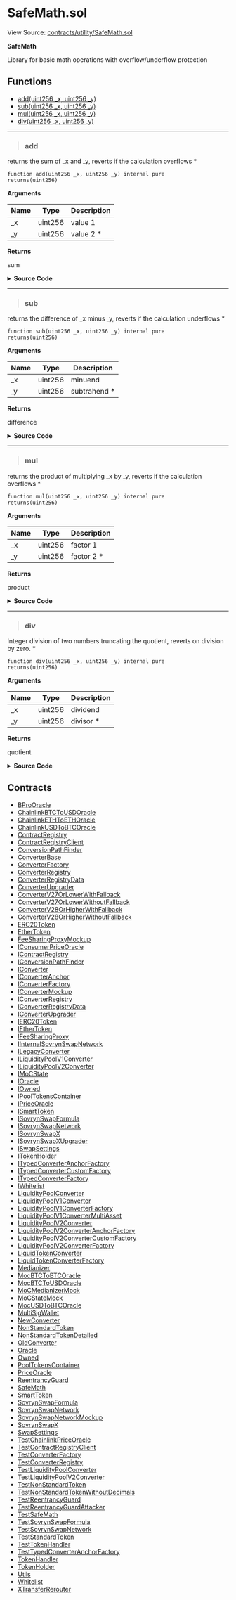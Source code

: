 # SafeMath.sol

View Source: [contracts/utility/SafeMath.sol](../solidity/contracts/utility/SafeMath.sol)

**SafeMath**

Library for basic math operations with overflow/underflow protection

## Functions

- [add(uint256 _x, uint256 _y)](#add)
- [sub(uint256 _x, uint256 _y)](#sub)
- [mul(uint256 _x, uint256 _y)](#mul)
- [div(uint256 _x, uint256 _y)](#div)

---    

> ### add

returns the sum of _x and _y, reverts if the calculation overflows
	 *

```solidity
function add(uint256 _x, uint256 _y) internal pure
returns(uint256)
```

**Arguments**

| Name        | Type           | Description  |
| ------------- |------------- | -----|
| _x | uint256 | value 1 | 
| _y | uint256 | value 2 	 * | 

**Returns**

sum

<details>
	<summary><strong>Source Code</strong></summary>

```javascript
function add(uint256 _x, uint256 _y) internal pure returns (uint256) {
		uint256 z = _x + _y;
		require(z >= _x, "ERR_OVERFLOW");
		return z;
	}
```
</details>

---    

> ### sub

returns the difference of _x minus _y, reverts if the calculation underflows
	 *

```solidity
function sub(uint256 _x, uint256 _y) internal pure
returns(uint256)
```

**Arguments**

| Name        | Type           | Description  |
| ------------- |------------- | -----|
| _x | uint256 | minuend | 
| _y | uint256 | subtrahend 	 * | 

**Returns**

difference

<details>
	<summary><strong>Source Code</strong></summary>

```javascript
function sub(uint256 _x, uint256 _y) internal pure returns (uint256) {
		require(_x >= _y, "ERR_UNDERFLOW");
		return _x - _y;
	}
```
</details>

---    

> ### mul

returns the product of multiplying _x by _y, reverts if the calculation overflows
	 *

```solidity
function mul(uint256 _x, uint256 _y) internal pure
returns(uint256)
```

**Arguments**

| Name        | Type           | Description  |
| ------------- |------------- | -----|
| _x | uint256 | factor 1 | 
| _y | uint256 | factor 2 	 * | 

**Returns**

product

<details>
	<summary><strong>Source Code</strong></summary>

```javascript
function mul(uint256 _x, uint256 _y) internal pure returns (uint256) {
		// gas optimization
		if (_x == 0) return 0;

		uint256 z = _x * _y;
		require(z / _x == _y, "ERR_OVERFLOW");
		return z;
	}
```
</details>

---    

> ### div

Integer division of two numbers truncating the quotient, reverts on division by zero.
	 *

```solidity
function div(uint256 _x, uint256 _y) internal pure
returns(uint256)
```

**Arguments**

| Name        | Type           | Description  |
| ------------- |------------- | -----|
| _x | uint256 | dividend | 
| _y | uint256 | divisor 	 * | 

**Returns**

quotient

<details>
	<summary><strong>Source Code</strong></summary>

```javascript
function div(uint256 _x, uint256 _y) internal pure returns (uint256) {
		require(_y > 0, "ERR_DIVIDE_BY_ZERO");
		uint256 c = _x / _y;
		return c;
	}
```
</details>

## Contracts

* [BProOracle](BProOracle.md)
* [ChainlinkBTCToUSDOracle](ChainlinkBTCToUSDOracle.md)
* [ChainlinkETHToETHOracle](ChainlinkETHToETHOracle.md)
* [ChainlinkUSDToBTCOracle](ChainlinkUSDToBTCOracle.md)
* [ContractRegistry](ContractRegistry.md)
* [ContractRegistryClient](ContractRegistryClient.md)
* [ConversionPathFinder](ConversionPathFinder.md)
* [ConverterBase](ConverterBase.md)
* [ConverterFactory](ConverterFactory.md)
* [ConverterRegistry](ConverterRegistry.md)
* [ConverterRegistryData](ConverterRegistryData.md)
* [ConverterUpgrader](ConverterUpgrader.md)
* [ConverterV27OrLowerWithFallback](ConverterV27OrLowerWithFallback.md)
* [ConverterV27OrLowerWithoutFallback](ConverterV27OrLowerWithoutFallback.md)
* [ConverterV28OrHigherWithFallback](ConverterV28OrHigherWithFallback.md)
* [ConverterV28OrHigherWithoutFallback](ConverterV28OrHigherWithoutFallback.md)
* [ERC20Token](ERC20Token.md)
* [EtherToken](EtherToken.md)
* [FeeSharingProxyMockup](FeeSharingProxyMockup.md)
* [IConsumerPriceOracle](IConsumerPriceOracle.md)
* [IContractRegistry](IContractRegistry.md)
* [IConversionPathFinder](IConversionPathFinder.md)
* [IConverter](IConverter.md)
* [IConverterAnchor](IConverterAnchor.md)
* [IConverterFactory](IConverterFactory.md)
* [IConverterMockup](IConverterMockup.md)
* [IConverterRegistry](IConverterRegistry.md)
* [IConverterRegistryData](IConverterRegistryData.md)
* [IConverterUpgrader](IConverterUpgrader.md)
* [IERC20Token](IERC20Token.md)
* [IEtherToken](IEtherToken.md)
* [IFeeSharingProxy](IFeeSharingProxy.md)
* [IInternalSovrynSwapNetwork](IInternalSovrynSwapNetwork.md)
* [ILegacyConverter](ILegacyConverter.md)
* [ILiquidityPoolV1Converter](ILiquidityPoolV1Converter.md)
* [ILiquidityPoolV2Converter](ILiquidityPoolV2Converter.md)
* [IMoCState](IMoCState.md)
* [IOracle](IOracle.md)
* [IOwned](IOwned.md)
* [IPoolTokensContainer](IPoolTokensContainer.md)
* [IPriceOracle](IPriceOracle.md)
* [ISmartToken](ISmartToken.md)
* [ISovrynSwapFormula](ISovrynSwapFormula.md)
* [ISovrynSwapNetwork](ISovrynSwapNetwork.md)
* [ISovrynSwapX](ISovrynSwapX.md)
* [ISovrynSwapXUpgrader](ISovrynSwapXUpgrader.md)
* [ISwapSettings](ISwapSettings.md)
* [ITokenHolder](ITokenHolder.md)
* [ITypedConverterAnchorFactory](ITypedConverterAnchorFactory.md)
* [ITypedConverterCustomFactory](ITypedConverterCustomFactory.md)
* [ITypedConverterFactory](ITypedConverterFactory.md)
* [IWhitelist](IWhitelist.md)
* [LiquidityPoolConverter](LiquidityPoolConverter.md)
* [LiquidityPoolV1Converter](LiquidityPoolV1Converter.md)
* [LiquidityPoolV1ConverterFactory](LiquidityPoolV1ConverterFactory.md)
* [LiquidityPoolV1ConverterMultiAsset](LiquidityPoolV1ConverterMultiAsset.md)
* [LiquidityPoolV2Converter](LiquidityPoolV2Converter.md)
* [LiquidityPoolV2ConverterAnchorFactory](LiquidityPoolV2ConverterAnchorFactory.md)
* [LiquidityPoolV2ConverterCustomFactory](LiquidityPoolV2ConverterCustomFactory.md)
* [LiquidityPoolV2ConverterFactory](LiquidityPoolV2ConverterFactory.md)
* [LiquidTokenConverter](LiquidTokenConverter.md)
* [LiquidTokenConverterFactory](LiquidTokenConverterFactory.md)
* [Medianizer](Medianizer.md)
* [MocBTCToBTCOracle](MocBTCToBTCOracle.md)
* [MocBTCToUSDOracle](MocBTCToUSDOracle.md)
* [MoCMedianizerMock](MoCMedianizerMock.md)
* [MoCStateMock](MoCStateMock.md)
* [MocUSDToBTCOracle](MocUSDToBTCOracle.md)
* [MultiSigWallet](MultiSigWallet.md)
* [NewConverter](NewConverter.md)
* [NonStandardToken](NonStandardToken.md)
* [NonStandardTokenDetailed](NonStandardTokenDetailed.md)
* [OldConverter](OldConverter.md)
* [Oracle](Oracle.md)
* [Owned](Owned.md)
* [PoolTokensContainer](PoolTokensContainer.md)
* [PriceOracle](PriceOracle.md)
* [ReentrancyGuard](ReentrancyGuard.md)
* [SafeMath](SafeMath.md)
* [SmartToken](SmartToken.md)
* [SovrynSwapFormula](SovrynSwapFormula.md)
* [SovrynSwapNetwork](SovrynSwapNetwork.md)
* [SovrynSwapNetworkMockup](SovrynSwapNetworkMockup.md)
* [SovrynSwapX](SovrynSwapX.md)
* [SwapSettings](SwapSettings.md)
* [TestChainlinkPriceOracle](TestChainlinkPriceOracle.md)
* [TestContractRegistryClient](TestContractRegistryClient.md)
* [TestConverterFactory](TestConverterFactory.md)
* [TestConverterRegistry](TestConverterRegistry.md)
* [TestLiquidityPoolConverter](TestLiquidityPoolConverter.md)
* [TestLiquidityPoolV2Converter](TestLiquidityPoolV2Converter.md)
* [TestNonStandardToken](TestNonStandardToken.md)
* [TestNonStandardTokenWithoutDecimals](TestNonStandardTokenWithoutDecimals.md)
* [TestReentrancyGuard](TestReentrancyGuard.md)
* [TestReentrancyGuardAttacker](TestReentrancyGuardAttacker.md)
* [TestSafeMath](TestSafeMath.md)
* [TestSovrynSwapFormula](TestSovrynSwapFormula.md)
* [TestSovrynSwapNetwork](TestSovrynSwapNetwork.md)
* [TestStandardToken](TestStandardToken.md)
* [TestTokenHandler](TestTokenHandler.md)
* [TestTypedConverterAnchorFactory](TestTypedConverterAnchorFactory.md)
* [TokenHandler](TokenHandler.md)
* [TokenHolder](TokenHolder.md)
* [Utils](Utils.md)
* [Whitelist](Whitelist.md)
* [XTransferRerouter](XTransferRerouter.md)
